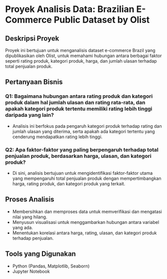 # Proyek Analisis Data: Brazilian E-Commerce Public Dataset by Olist

## Deskripsi Proyek

Proyek ini bertujuan untuk menganalisis dataset e-commerce Brazil yang dipublikasikan oleh Olist, untuk memahami hubungan antara berbagai faktor seperti rating produk, kategori produk, harga, dan jumlah ulasan terhadap total penjualan produk.

## Pertanyaan Bisnis

### Q1: Bagaimana hubungan antara rating produk dan kategori produk dalam hal jumlah ulasan dan rating rata-rata, dan apakah kategori produk tertentu memiliki rating lebih tinggi daripada yang lain?
- Analisis ini berfokus pada pengaruh kategori produk terhadap rating dan jumlah ulasan yang diterima, serta apakah ada kategori tertentu yang cenderung mendapatkan rating lebih tinggi.

### Q2: Apa faktor-faktor yang paling berpengaruh terhadap total penjualan produk, berdasarkan harga, ulasan, dan kategori produk?
- Di sini, analisis bertujuan untuk mengidentifikasi faktor-faktor utama yang mempengaruhi total penjualan produk dengan mempertimbangkan harga, rating produk, dan kategori produk yang terkait.

## Proses Analisis
- Membersihkan dan memproses data untuk memverifikasi dan mengatasi nilai yang hilang.
- Menyusun visualisasi untuk menggambarkan hubungan antara variabel yang ada.
- Menentukan korelasi antara harga, rating, ulasan, dan kategori produk terhadap penjualan.

## Tools yang Digunakan
- Python (Pandas, Matplotlib, Seaborn)
- Jupyter Notebook

